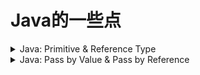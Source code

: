 # Java的一些点

<details>

<summary>Java: Primitive &#x26; Reference Type</summary>

* **基本类型**primitive types <--> 值类型value type\
  包括`byte`, `short`, `int`, `long`, `float`, `double`, `boolean`, `char`。\
  这些类型的变量直接存储了value本身
  * **Value types** (also known as primitive types) in Java include `int`, `char`, `double`, `boolean`, `byte`, `short`, `long`, and `float`. These types of variables store the actual values.
* **Reference types** in Java include <mark style="color:yellow;">**Classes**</mark>, <mark style="color:yellow;">**Interfaces**</mark>, and <mark style="color:yellow;">**Arrays**</mark>. These types of variables <mark style="color:purple;">**store the reference (or address) to the value rather than the value itself.**</mark>
  * **Reference types**（引用类型）：在Java中，除了基本数据类型之外的所有类型都是引用类型，包括数组、类（包括包装类如Integer等）和接口。这些类型的变量存储的是对值的引用（或者说是值的地址），而不是值本身
* 本质的区别
  * **值类型**：值类型变量的赋值或者复制操作是传值的。也就是说新的变量会得到一个原始变量值的完全独立的副本，两个变量之间没有任何关联。修改一个变量的值不会影响到另一个变量。
  * **引用类型**：引用类型变量的赋值或者复制操作是传引用的。也就是说新的变量和原始变量都指向同一个对象，他们之间是有关联的。修改一个变量指向的对象的状态会影响到另一个变量。

记忆方法与例子：

* **值类型**：你可以想象值类型就像一份食谱上的菜品，例如“苹果派”。如果你按照食谱做出了一份苹果派，这份派就是一个具体的存在，它是独立的，不会因为食谱上的文字改变而改变。
* **引用类型**：你可以想象引用类型就像一份食谱上的链接或者标签，例如“#甜点”。这个标签可以链接到许多具体的菜品，比如“苹果派”、“巧克力蛋糕”等。如果你点击这个链接，你会看到一个菜品（一个对象）。如果这个菜品被改变了（比如从“苹果派”改成了“巧克力蛋糕”），你通过这个链接看到的菜品也会跟着改变。

Quick memory aid with an example:

* **Value types**: Think of a value type as a box containing a certain item without an address. If you make a copy of the box, you get a new box with a new item inside. Changing the item in the new box doesn't affect the item in the original box.
* **Reference types**: Think of a reference type as a box containing a piece of paper with an address written on it. The address points to a location where the actual item is stored. If you copy the box, you get a new box with a piece of paper inside, but the address written on the paper is the same. Changing the item at that address changes it for anyone who has the address.

</details>

<details>

<summary>Java: Pass by Value &#x26; Pass by Reference</summary>

In summary, Java is strictly "pass-by-value". When we **pass a **<mark style="color:purple;">**primitive type**</mark> to a method, it's a true "pass-by-value". When we pass an object, the reference to the object is passed by value, which might give the appearance of "pass-by-reference".







In Java, <mark style="color:yellow;">**method arguments are always**</mark>** **<mark style="color:red;">**passed by**</mark> <mark style="color:red;">**value**</mark><mark style="color:yellow;">**, not by reference.**</mark>&#x20;

* This means that when you pass a variable to a method, Java passes the value in the variable, not the actual variable itself. If you change the value of the argument inside the method, it does not affect the variable in the caller.
* However, there's a twist when it comes to <mark style="color:red;">**objects**</mark>. When you pass an object as an argument to a method, the value being passed is actually the <mark style="color:red;">**reference to the object in memory**</mark> (think of it as the memory address of the object). So, we often say that objects are passed by "reference", but it's more accurate to say that object references are passed by value.This means that if you modify the object's fields inside the method, those changes will persist after the method returns, because the method and the caller are referencing the same object in memory. But if you make the parameter reference a new object, it doesn't affect the original reference.

```java
public class Test {
    static void update(int num, StringBuffer buffer) {
        num = 20;
        buffer.append("world"); // reflected
        buffer = new StringBuffer("Hello "); // not relected 
    }

    public static void main(String[] args) {
        int num = 10;
        StringBuffer buffer = new StringBuffer("Hello ");
        update(num, buffer);
        System.out.println(num); // Output: 10 -- not changed even if we called update
        System.out.println(buffer); // Output: Hello world -- changed
    }
}
```

* <mark style="color:yellow;">**`num`**</mark><mark style="color:yellow;">** **</mark><mark style="color:yellow;">**is a primitive type,**</mark> so it's passed by value. Changes made to `num` inside the `update` method do not affect the original `num` in `main`.&#x20;
  * <mark style="color:green;">在</mark><mark style="color:green;">`update`</mark><mark style="color:green;">方法中对</mark><mark style="color:green;">`num`</mark><mark style="color:green;">做的改变不会影响到</mark><mark style="color:green;">`main`</mark><mark style="color:green;">中的原始</mark><mark style="color:green;">`num`</mark>
* <mark style="color:yellow;">`buffer`</mark> <mark style="color:yellow;"></mark><mark style="color:yellow;">is an object. The reference to</mark> <mark style="color:yellow;"></mark><mark style="color:yellow;">`buffer`</mark> <mark style="color:yellow;"></mark><mark style="color:yellow;">is passed by</mark> <mark style="color:yellow;"></mark><mark style="color:yellow;">**value**</mark><mark style="color:yellow;">.</mark>&#x20;
  * So when you change the object that `buffer` refers to by calling `buffer.append("world")`, <mark style="color:green;">the change is reflected in</mark> <mark style="color:green;"></mark><mark style="color:green;">`main`</mark> <mark style="color:green;"></mark><mark style="color:green;">after</mark> <mark style="color:green;"></mark><mark style="color:green;">`update`</mark> <mark style="color:green;"></mark><mark style="color:green;">returns.</mark>
  * &#x20;But when you make `buffer` refer to a new object with `buffer = new StringBuffer("Hello ") in update`, it doesn't affect the original `buffer` reference in `main`.

In summary, Java is strictly "pass-by-value". When we pass a primitive type to a method, it's a true "pass-by-value". When we pass an object, the reference to the object is passed by value, which might give the appearance of "pass-by-reference".



</details>



